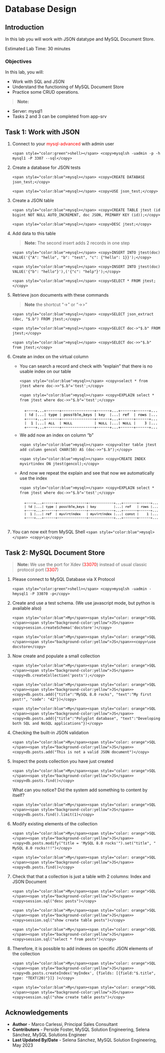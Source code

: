 # Database Design

## Introduction
In this lab you will work with JSON datatype and MySQL Document Store.

Estimated Lab Time: 30 minutes

### Objectives
In this lab, you will:
* Work with SQL and JSON
* Understand the functioning of MySQL Document Store 
* Practice some CRUD operations.

> **Note:** 
  * Server: mysql1
  * Tasks 2 and 3 can be completed from app-srv


## Task 1: Work with JSON
1. Connect to your <span style="color:red">mysql-advanced</span> with admin user
    ```
    <span style="color:green">shell></span> <copy>mysqlsh -uadmin -p -h mysql1 -P 3307 --sql</copy>
    ```

2. Create a database for JSON tests
    ```
    <span style="color:blue">mysql></span> <copy>CREATE DATABASE json_test;</copy>
    ```
    ```
    <span style="color:blue">mysql></span> <copy>USE json_test;</copy>
    ```
3. Create a JSON table
    ```
    <span style="color:blue">mysql></span> <copy>CREATE TABLE jtest (id bigint NOT NULL AUTO_INCREMENT, doc JSON, PRIMARY KEY (id));</copy>
    ```
    ```
    <span style="color:blue">mysql></span> <copy>DESC jtest;</copy>
    ```
4. Add data to this table 

    > **Note:** The second insert adds 2 records in one step

    ```
    <span style="color:blue">mysql></span> <copy>INSERT INTO jtest(doc) VALUE('{"A": "hello", "b": "test", "c": {"hello": 1}}');</copy>
    ```
    ```
    <span style="color:blue">mysql></span> <copy>INSERT INTO jtest(doc) VALUE('{"b": "hello"}'),('{"c": "help"}');</copy>
    ```
    ```
    <span style="color:blue">mysql></span> <copy>SELECT * FROM jtest;</copy>
    ```
5. Retrieve json documents with these commands 

    > **Note** the shortcut “->” or “->>”


    ```
    <span style="color:blue">mysql></span> <copy>SELECT json_extract (doc, "$.b") FROM jtest;</copy>
    ```
    ```
    <span style="color:blue">mysql></span> <copy>SELECT doc->"$.b" FROM jtest;</copy>
    ```
    ```
    <span style="color:blue">mysql></span> <copy>SELECT doc->>"$.b" from jtest;</copy>
    ```

6.  Create an index on the virtual column
    * You can search a record and check with “explain” that there is no usable index on our table
        ```
        <span style="color:blue">mysql></span> <copy>select * from jtest where doc->>"$.b"='test';</copy>
        ```
        ```
        <span style="color:blue">mysql></span> <copy>EXPLAIN select * from jtest where doc->>"$.b"='test';</copy>
        ```
        ![MYSQLEE](images/explain-jtest-query.png "explain query")
    * We add now an index on column “b”
        ```
        <span style="color:blue">mysql></span> <copy>alter table jtest add column gencol CHAR(50) AS (doc->>"$.b");</copy>
        ```
        ```
        <span style="color:blue">mysql></span> <copy>CREATE INDEX myvirtindex ON jtest(gencol);</copy>
        ```
    * And now we repeat the explain and see that now we automatically use the index
        ```
        <span style="color:blue">mysql></span> <copy>EXPLAIN select * from jtest where doc->>"$.b"='test';</copy>
        ```
        ![MYSQLEE](images/explain-jtest-query-with-index.png "explain jtest query with index")

7.  You can now exit from MySQL Shell
        ```
        <span style="color:blue">mysql></span> <copy>\q</copy>
        ```


## Task 2: MySQL Document Store
> **Note:** We use the port for Xdev (<span style="color:red">33070</span>) instead of usual classic protocol port (<span style="color:red">3307</span>)


1. Please connect to MySQL Database via X Protocol
    ```
    <span style="color:green">shell></span> <copy>mysqlsh -uadmin -hmysql1 -P 33070 -p</copy>
    ```
2. Create and use a test schema. 
    (We use javascript mode, but python is available also)

    ```
    <span style="color:blue">My</span><span style="color: orange">SQL </span><span style="background-color:yellow">JS</span>><copy>session.createSchema('docstore')</copy>
    ```
    ```
    <span style="color:blue">My</span><span style="color: orange">SQL </span><span style="background-color:yellow">JS</span>><copy>\use docstore</copy>
    ```
3. Now create and populate a small collection

    ```
    <span style="color:blue">My</span><span style="color: orange">SQL </span><span style="background-color:yellow">JS</span>><copy>db.createCollection('posts');</copy>
    ```

    ```
    <span style="color:blue">My</span><span style="color: orange">SQL </span><span style="background-color:yellow">JS</span>><copy>db.posts.add({"title":"MySQL 8.0 rocks", "text":"My first post!", "code": "42"})</copy>
    ```

    ```
    <span style="color:blue">My</span><span style="color: orange">SQL </span><span style="background-color:yellow">JS</span>><copy>db.posts.add({"title":"Polyglot database", "text":"Developing both SQL and NoSQL applications"})</copy>
    ```

4. Checking the built-in JSON validation
    ```
    <span style="color:blue">My</span><span style="color: orange">SQL </span><span style="background-color:yellow">JS</span>><copy>db.posts.add("This is not a valid JSON document")</copy>
    ```
5. Inspect the posts collection you have just created
    ```
    <span style="color:blue">My</span><span style="color: orange">SQL </span><span style="background-color:yellow">JS</span>><copy>db.posts.find()</copy>
    ```

    What can you notice? Did the system add something to content by itself?

    ```
    <span style="color:blue">My</span><span style="color: orange">SQL </span><span style="background-color:yellow">JS</span>><copy>db.posts.find().limit(1)</copy>
    ```

6. Modify existing elements of the collection
    ```
    <span style="color:blue">My</span><span style="color: orange">SQL </span><span style="background-color:yellow">JS</span>><copy>db.posts.modify("title = 'MySQL 8.0 rocks'").set("title", " MySQL 8.0 rocks!!!")</copy>
    ```
    ```
    <span style="color:blue">My</span><span style="color: orange">SQL </span><span style="background-color:yellow">JS</span>><copy>db.posts.find()</copy>
    ```
7. Check that that a collection is just a table with 2 columns: Index and JSON Document
    ```
    <span style="color:blue">My</span><span style="color: orange">SQL </span><span style="background-color:yellow">JS</span>><copy>session.sql("desc posts")</copy>
    ```
    ```
    <span style="color:blue">My</span><span style="color: orange">SQL </span><span style="background-color:yellow">JS</span>><copy>session.sql("show create table posts")</copy>
    ```
    ```
    <span style="color:blue">My</span><span style="color: orange">SQL </span><span style="background-color:yellow">JS</span>><copy>session.sql("select * from posts")</copy>
    ```
8. Therefore, it is possible to add indexes on specific JSON elements of the collection
    ```
    <span style="color:blue">My</span><span style="color: orange">SQL </span><span style="background-color:yellow">JS</span>><copy>db.posts.createIndex('myIndex', {fields: [{field:"$.title", type: "TEXT(20)"}]} )</copy>
    ```
    ```
    <span style="color:blue">My</span><span style="color: orange">SQL </span><span style="background-color:yellow">JS</span>><copy>session.sql("show create table posts")</copy>
    ```

## Acknowledgements
* **Author** - Marco Carlessi, Principal Sales Consultant
* **Contributors** -  Perside Foster, MySQL Solution Engineering, Selena Sánchez, MySQL Solutions Engineer
* **Last Updated By/Date** - Selena Sánchez, MySQL Solution Engineering, May 2023
